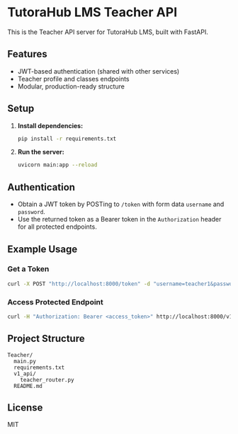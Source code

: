 # TutoraHub LMS Teacher API

This is the Teacher API server for TutoraHub LMS, built with FastAPI.

## Features
- JWT-based authentication (shared with other services)
- Teacher profile and classes endpoints
- Modular, production-ready structure

## Setup

1. **Install dependencies:**
   ```bash
   pip install -r requirements.txt
   ```

2. **Run the server:**
   ```bash
   uvicorn main:app --reload
   ```

## Authentication
- Obtain a JWT token by POSTing to `/token` with form data `username` and `password`.
- Use the returned token as a Bearer token in the `Authorization` header for all protected endpoints.

## Example Usage

### Get a Token
```bash
curl -X POST "http://localhost:8000/token" -d "username=teacher1&password=yourpass"
```

### Access Protected Endpoint
```bash
curl -H "Authorization: Bearer <access_token>" http://localhost:8000/v1/teacher/me
```

## Project Structure
```
Teacher/
  main.py
  requirements.txt
  v1_api/
    teacher_router.py
  README.md
```

## License
MIT 